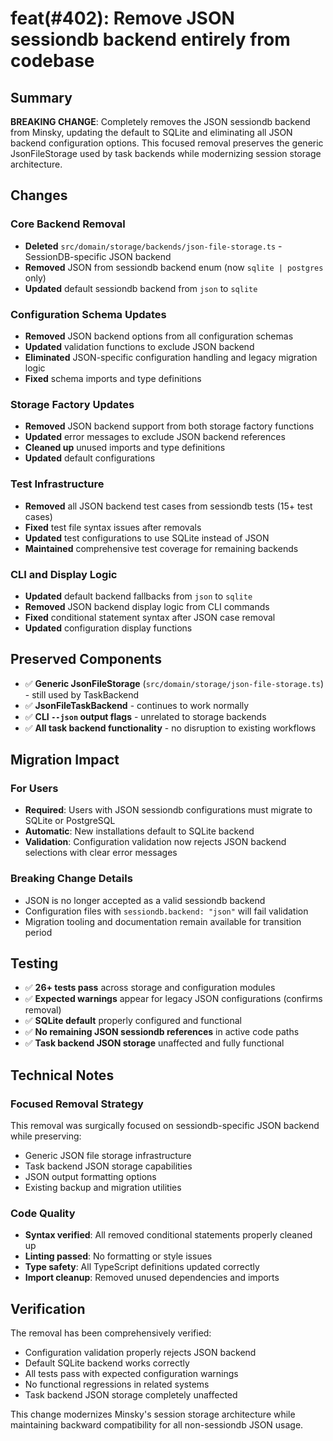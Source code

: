 # feat(#402): Remove JSON sessiondb backend entirely from codebase

## Summary

**BREAKING CHANGE**: Completely removes the JSON sessiondb backend from Minsky, updating the default to SQLite and eliminating all JSON backend configuration options. This focused removal preserves the generic JsonFileStorage used by task backends while modernizing session storage architecture.

## Changes

### Core Backend Removal
- **Deleted** `src/domain/storage/backends/json-file-storage.ts` - SessionDB-specific JSON backend
- **Removed** JSON from sessiondb backend enum (now `sqlite | postgres` only)
- **Updated** default sessiondb backend from `json` to `sqlite`

### Configuration Schema Updates
- **Removed** JSON backend options from all configuration schemas
- **Updated** validation functions to exclude JSON backend
- **Eliminated** JSON-specific configuration handling and legacy migration logic
- **Fixed** schema imports and type definitions

### Storage Factory Updates
- **Removed** JSON backend support from both storage factory functions
- **Updated** error messages to exclude JSON backend references
- **Cleaned up** unused imports and type definitions
- **Updated** default configurations

### Test Infrastructure
- **Removed** all JSON backend test cases from sessiondb tests (15+ test cases)
- **Fixed** test file syntax issues after removals
- **Updated** test configurations to use SQLite instead of JSON
- **Maintained** comprehensive test coverage for remaining backends

### CLI and Display Logic
- **Updated** default backend fallbacks from `json` to `sqlite`
- **Removed** JSON backend display logic from CLI commands
- **Fixed** conditional statement syntax after JSON case removal
- **Updated** configuration display functions

## Preserved Components

- ✅ **Generic JsonFileStorage** (`src/domain/storage/json-file-storage.ts`) - still used by TaskBackend
- ✅ **JsonFileTaskBackend** - continues to work normally  
- ✅ **CLI `--json` output flags** - unrelated to storage backends
- ✅ **All task backend functionality** - no disruption to existing workflows

## Migration Impact

### For Users
- **Required**: Users with JSON sessiondb configurations must migrate to SQLite or PostgreSQL
- **Automatic**: New installations default to SQLite backend
- **Validation**: Configuration validation now rejects JSON backend selections with clear error messages

### Breaking Change Details
- JSON is no longer accepted as a valid sessiondb backend
- Configuration files with `sessiondb.backend: "json"` will fail validation
- Migration tooling and documentation remain available for transition period

## Testing

- ✅ **26+ tests pass** across storage and configuration modules  
- ✅ **Expected warnings** appear for legacy JSON configurations (confirms removal)
- ✅ **SQLite default** properly configured and functional
- ✅ **No remaining JSON sessiondb references** in active code paths
- ✅ **Task backend JSON storage** unaffected and fully functional

## Technical Notes

### Focused Removal Strategy
This removal was surgically focused on sessiondb-specific JSON backend while preserving:
- Generic JSON file storage infrastructure
- Task backend JSON storage capabilities  
- JSON output formatting options
- Existing backup and migration utilities

### Code Quality
- **Syntax verified**: All removed conditional statements properly cleaned up
- **Linting passed**: No formatting or style issues
- **Type safety**: All TypeScript definitions updated correctly
- **Import cleanup**: Removed unused dependencies and imports

## Verification

The removal has been comprehensively verified:
- Configuration validation properly rejects JSON backend
- Default SQLite backend works correctly
- All tests pass with expected configuration warnings
- No functional regressions in related systems
- Task backend JSON storage completely unaffected

This change modernizes Minsky's session storage architecture while maintaining backward compatibility for all non-sessiondb JSON usage.